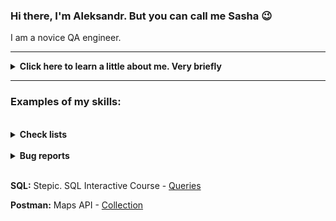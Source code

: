 ### Hi there, I'm Aleksandr. But you can call me Sasha :wink:
I am a novice QA engineer.
___

<details>
  <summary><b>Click here to learn a little about me. Very briefly</b></summary>
  <p>

Well, the world of IT has captured me :sweat_smile:

I like everything here: learning new things, growing, communicating, and interacting. And also the endless possibilities. I have a great desire to participate in the creation or development of awesome projects.

So. I started learning the skills needed for the software testing profession independently from open sources. Then I completed a training course with a lot of practice.
Now I have experience working on a project where I met great people and learned what it means to work in a team.
   </p>
</details>

___

### Examples of my skills:
<br>
<details>
  <summary><b>Check lists</b></summary>
  <p>

- Web App (Capital.com) - [Check list (english)](https://docs.google.com/spreadsheets/d/1R8qpoOJJIPIWldHowJvOYtTQ_Av3tvJnpen8eh8-eec/edit?usp=share_link)
- Mobile App (Crypto price widget) - [Check list (english)](https://docs.google.com/spreadsheets/d/1iBcQHGaycij-dJjIQv49bM5HQCDgIHUpAMjX7DbAwG4/edit?usp=share_link)
- Mobile App (Crypto price widget) - [Check list (russian)](https://docs.google.com/spreadsheets/d/1X54AM9HwKXJv9kVRyyED7q0CbFK6F2SQnAGuyKt2UnE/edit?usp=share_link)
   </p>
</details>
<br>
<details>
  <summary><b>Bug reports</b></summary>
  <p>

- Web App (Capital.com) - [Bug report (english)](https://docs.google.com/spreadsheets/d/1sI6HZojN6VfthWmS35EHeC3v-lVne6razgtseLRX5AQ/edit?usp=share_link)
- Mobile App (Crypto price widget) - [Bug report (english)](https://docs.google.com/spreadsheets/d/1F_iMyHabv2fceRQTZKbtSRlul70-7MwiEYiecSohY3E/edit?usp=share_link)
- Mobile App (Crypto price widget) - [Bug report (russian)](https://docs.google.com/spreadsheets/d/1w_A8qpKKmkMDmAIQc-LGEeHMlwmwCjXqsWr0hbkD4rM/edit?usp=share_link)
   </p>
</details>
<br>

**SQL:** Stepic. SQL Interactive Course - [Queries](https://github.com/alex-gliantsev/alex-gliantsev/tree/main/Portfolio/SQL/Stepik-Interactive_Course_queries)


**Postman:** Maps API - [Collection](https://github.com/alex-gliantsev/alex-gliantsev/tree/main/Portfolio/Postman/MapsAPI_Collection)


